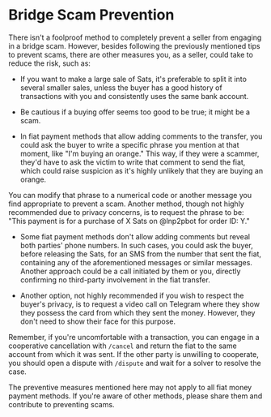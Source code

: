 # Bridge Scam Prevention

There isn't a foolproof method to completely prevent a seller from engaging in a bridge scam. However, besides following the previously mentioned tips to prevent scams, there are other measures you, as a seller, could take to reduce the risk, such as:

- If you want to make a large sale of Sats, it's preferable to split it into several smaller sales, unless the buyer has a good history of transactions with you and consistently uses the same bank account.

- Be cautious if a buying offer seems too good to be true; it might be a scam.

- In fiat payment methods that allow adding comments to the transfer, you could ask the buyer to write a specific phrase you mention at that moment, like "I'm buying an orange." This way, if they were a scammer, they'd have to ask the victim to write that comment to send the fiat, which could raise suspicion as it's highly unlikely that they are buying an orange.

You can modify that phrase to a numerical code or another message you find appropriate to prevent a scam. Another method, though not highly recommended due to privacy concerns, is to request the phrase to be: "This payment is for a purchase of X Sats on @lnp2pbot for order ID: Y."

- Some fiat payment methods don't allow adding comments but reveal both parties' phone numbers. In such cases, you could ask the buyer, before releasing the Sats, for an SMS from the number that sent the fiat, containing any of the aforementioned messages or similar messages. Another approach could be a call initiated by them or you, directly confirming no third-party involvement in the fiat transfer.

- Another option, not highly recommended if you wish to respect the buyer's privacy, is to request a video call on Telegram where they show they possess the card from which they sent the money. However, they don't need to show their face for this purpose.

Remember, if you're uncomfortable with a transaction, you can engage in a cooperative cancellation with `/cancel` and return the fiat to the same account from which it was sent. If the other party is unwilling to cooperate, you should open a dispute with `/dispute` and wait for a solver to resolve the case.

The preventive measures mentioned here may not apply to all fiat money payment methods. If you're aware of other methods, please share them and contribute to preventing scams.
